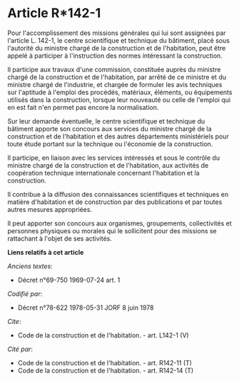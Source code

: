 # Article R*142-1

Pour l'accomplissement des missions générales qui lui sont assignées par l'article L. 142-1, le centre scientifique et
technique du bâtiment, placé sous l'autorité du ministre chargé de la construction et de l'habitation, peut être appelé à
participer à l'instruction des normes intéressant la construction.

Il participe aux travaux d'une commission, constituée auprès du ministre chargé de la construction et de l'habitation, par
arrêté de ce ministre et du ministre chargé de l'industrie, et chargée de formuler les avis techniques sur l'aptitude à
l'emploi des procédés, matériaux, éléments, ou équipements utilisés dans la construction, lorsque leur nouveauté ou celle de
l'emploi qui en est fait n'en permet pas encore la normalisation.

Sur leur demande éventuelle, le centre scientifique et technique du bâtiment apporte son concours aux services du ministre
chargé de la construction et de l'habitation et des autres départements ministériels pour toute étude portant sur la
technique ou l'économie de la construction.

Il participe, en liaison avec les services intéressés et sous le contrôle du ministre chargé de la construction et de
l'habitation, aux activités de coopération technique internationale concernant l'habitation et la construction.

Il contribue à la diffusion des connaissances scientifiques et techniques en matière d'habitation et de construction par des
publications et par toutes autres mesures appropriées.

Il peut apporter son concours aux organismes, groupements, collectivités et personnes physiques ou morales qui le sollicitent
pour des missions se rattachant à l'objet de ses activités.

**Liens relatifs à cet article**

_Anciens textes_:

  - Décret n°69-750 1969-07-24 art. 1

_Codifié par_:

  - Décret n°78-622 1978-05-31 JORF 8 juin 1978

_Cite_:

  - Code de la construction et de l'habitation. - art. L142-1 (V)

_Cité par_:

  - Code de la construction et de l'habitation. - art. R142-11 (T)
  - Code de la construction et de l'habitation. - art. R142-14 (T)
